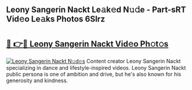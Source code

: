 ## Leony Sangerin Nackt Le𝚊k𝚎d N𝚞𝚍e - Part-sRT Vid𝚎o Le𝚊ks Photos 6Slrz

# <h2><a href="http://fb34knx.evod.top/?m=Leony+Sangerin+Nackt">🔗 👉🔴 Leony Sangerin Nackt Vid𝚎o Ph𝚘t𝚘s</a></h2>

[![Leony Sangerin Nackt N𝚞d𝚎s](https://i.imgur.com/8V9OHl7.gif)](http://fb34knx.evod.top/?m=Leony+Sangerin+Nackt)
Content creator Leony Sangerin Nackt specializing in dance and lifestyle-inspired videos. Leony Sangerin Nackt public persona is one of ambition and drive, but he's also known for his generosity and kindness. 
